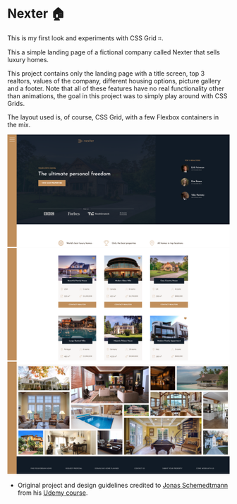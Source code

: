 # Nexter 🏠

This is my first look and experiments with CSS Grid ⌗.

This a simple landing page of a fictional company called Nexter that sells luxury homes. 

This project contains only the landing page with a title screen, top 3 realtors, values of the company, different housing options, picture gallery and a footer. Note that all of these features have no real functionality other than animations, the goal in this project was to simply play around with CSS Grids. 

The layout used is, of course, CSS Grid, with a few Flexbox containers in the mix.

![Header](readme-imgs/header.png)
![Housing](readme-imgs/housing.png)
![Image Gallery](readme-imgs/image-gallery.png)

- Original project and design guidelines credited to [Jonas Schemedtmann](jonas.io) from his [Udemy course](https://www.udemy.com/course/advanced-css-and-sass/).
